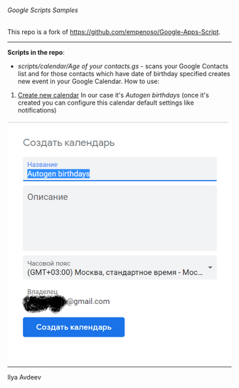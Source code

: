 ###### Google Scripts Samples

This repo is a fork of https://github.com/empenoso/Google-Apps-Script.
_____________

**Scripts in the repo**:
  * _scripts/calendar/Age of your contacts.gs_ - scans your Google Contacts list and for 
those contacts which have date of birthday specified creates new event in your Google Calendar.
How to use:
  1. [Create new calendar](https://calendar.google.com/calendar/r/settings/createcalendar?tab=mc1)
  In our case it's _Autogen birthdays_ (once it's created you can configure this calendar default settings like notifications) 
<p><img src="Create calendar.png"></p>

_____________

Ilya Avdeev
